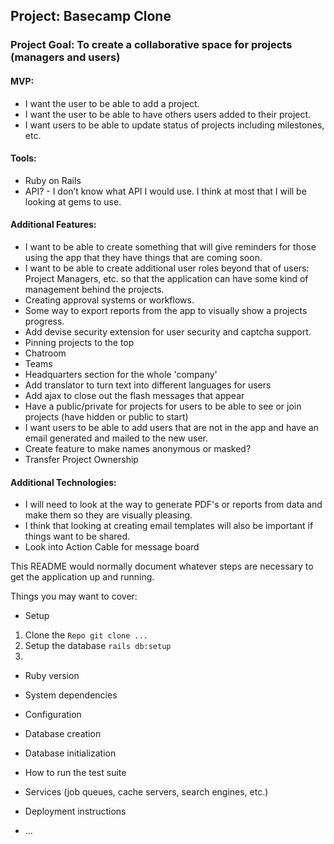 ## Project: Basecamp Clone
### Project Goal: To create a collaborative space for projects (managers and users)

#### MVP:
* I want the user to be able to add a project.
* I want the user to be able to have others users added to their project. 
* I want users to be able to update status of projects including milestones, etc.

#### Tools:
* Ruby on Rails
* API? - I don’t know what API I would use. I think at most that I will be looking at gems to use. 

#### Additional Features:
* I want to be able to create something that will give reminders for those using the app that they have things that are coming soon. 
* I want to be able to create additional user roles beyond that of users: Project Managers, etc. so that the application can have some kind of management behind the projects. 
* Creating approval systems or workflows. 
* Some way to export reports from the app to visually show a projects progress. 
* Add devise security extension for user security and captcha support.
* Pinning projects to the top
* Chatroom
* Teams
* Headquarters section for the whole 'company'
* Add translator to turn text into different languages for users
* Add ajax to close out the flash messages that appear
* Have a public/private for projects for users to be able to see or join projects (have hidden or public to start)
* I want users to be able to add users that are not in the app and have an email generated and mailed to the new user. 
* Create feature to make names anonymous or masked?
* Transfer Project Ownership

#### Additional Technologies:
* I will need to look at the way to generate PDF's or reports from data and make them so they are visually pleasing. 
* I think that looking at creating email templates will also be important if things want to be shared. 
* Look into Action Cable for message board



This README would normally document whatever steps are necessary to get the
application up and running.

Things you may want to cover:

* Setup
1. Clone the `Repo git clone ...`
2. Setup the database `rails db:setup`
3. 

* Ruby version

* System dependencies

* Configuration

* Database creation

* Database initialization

* How to run the test suite

* Services (job queues, cache servers, search engines, etc.)

* Deployment instructions

* ...
